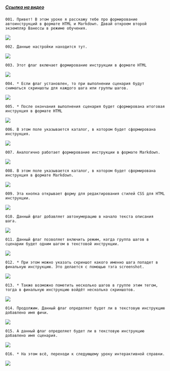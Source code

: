 ﻿##### [Ссылка на видео](https://youtu.be/sGM7KwrcU8Q)

	001. Привет! В этом уроке я расскажу тебе про формирование автоинструкций в формате HTML и Markdown. Давай откроем второй экземпляр Ванессы в режиме обучения.

![](https://vanessa-files.do.bit-erp.ru/Doc/1.2.040.1/MD/Глава02/images/000_ЗакладкаСервисАвтоинструкцииHTMLИMarkdown.png)

	002. Данные настройки находится тут.

![](https://vanessa-files.do.bit-erp.ru/Doc/1.2.040.1/MD/Глава02/images/009_ЗакладкаСервисАвтоинструкцииHTMLИMarkdown.png)

	003. Этот флаг включает формирование инструкции в формате HTML

![](https://vanessa-files.do.bit-erp.ru/Doc/1.2.040.1/MD/Глава02/images/014_ЗакладкаСервисАвтоинструкцииHTMLИMarkdown.png)

	004. * Если флаг установлен, то при выполнении сценария будут сниматься скриншоты для каждого шага или группы шагов.

![](https://vanessa-files.do.bit-erp.ru/Doc/1.2.040.1/MD/Глава02/images/020_ЗакладкаСервисАвтоинструкцииHTMLИMarkdown.png)

	005. * После окончания выполнения сценария будет сформирована итоговая инструкция в формате HTML

![](https://vanessa-files.do.bit-erp.ru/Doc/1.2.040.1/MD/Глава02/images/021_ЗакладкаСервисАвтоинструкцииHTMLИMarkdown.png)

	006. В этом поле указывается каталог, в котором будет сформирована инструкция.

![](https://vanessa-files.do.bit-erp.ru/Doc/1.2.040.1/MD/Глава02/images/024_ЗакладкаСервисАвтоинструкцииHTMLИMarkdown.png)

	007. Аналогично работает формирование инструкции в формате Markdown.

![](https://vanessa-files.do.bit-erp.ru/Doc/1.2.040.1/MD/Глава02/images/029_ЗакладкаСервисАвтоинструкцииHTMLИMarkdown.png)

	008. В этом поле указывается каталог, в котором будет сформирована инструкция в формате Markdown.

![](https://vanessa-files.do.bit-erp.ru/Doc/1.2.040.1/MD/Глава02/images/037_ЗакладкаСервисАвтоинструкцииHTMLИMarkdown.png)

	009. Эта кнопка открывает форму для редактирования стилей CSS для HTML инструкции.

![](https://vanessa-files.do.bit-erp.ru/Doc/1.2.040.1/MD/Глава02/images/042_ЗакладкаСервисАвтоинструкцииHTMLИMarkdown.png)

	010. Данный флаг добавляет автонумерацию в начало текста описания шага.

![](https://vanessa-files.do.bit-erp.ru/Doc/1.2.040.1/MD/Глава02/images/047_ЗакладкаСервисАвтоинструкцииHTMLИMarkdown.png)

	011. Данный флаг позволяет включить режим, когда группа шагов в сценарии будет одним шагом в текстовой инструкции.

![](https://vanessa-files.do.bit-erp.ru/Doc/1.2.040.1/MD/Глава02/images/052_ЗакладкаСервисАвтоинструкцииHTMLИMarkdown.png)

	012. * При этом можно указать скриншот какого именно шага попадет в финальную инструкцию. Это делается с помощью тэга screenshot.

![](https://vanessa-files.do.bit-erp.ru/Doc/1.2.040.1/MD/Глава02/images/055_ЗакладкаСервисАвтоинструкцииHTMLИMarkdown.png)

	013. * Также возможно пометить несколько шагов в группе этим тегом, тогда в финальную инструкцию войдёт несколько скриншотов.

![](https://vanessa-files.do.bit-erp.ru/Doc/1.2.040.1/MD/Глава02/images/056_ЗакладкаСервисАвтоинструкцииHTMLИMarkdown.png)

	014. Продолжим. Данный флаг определяет будет ли в текстовую инструкцию добавлено имя фичи.

![](https://vanessa-files.do.bit-erp.ru/Doc/1.2.040.1/MD/Глава02/images/059_ЗакладкаСервисАвтоинструкцииHTMLИMarkdown.png)

	015. А данный флаг определяет будет ли в текстовую инструкцию добавлено имя сценария.

![](https://vanessa-files.do.bit-erp.ru/Doc/1.2.040.1/MD/Глава02/images/064_ЗакладкаСервисАвтоинструкцииHTMLИMarkdown.png)

	016. * На этом всё, переходи к следующему уроку интерактивной справки.

![](https://vanessa-files.do.bit-erp.ru/Doc/1.2.040.1/MD/Глава02/images/067_ЗакладкаСервисАвтоинструкцииHTMLИMarkdown.png)
